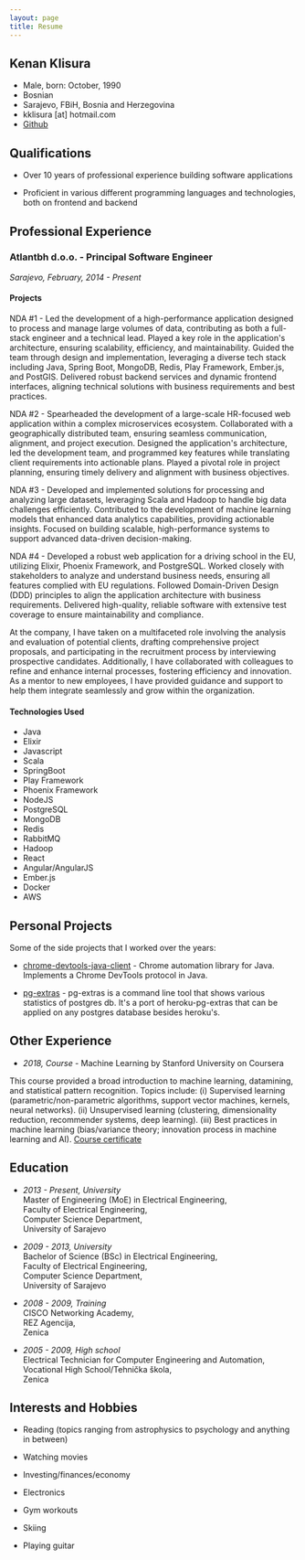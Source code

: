 ```yaml
---
layout: page
title: Resume
---
```


## Kenan Klisura

- Male, born: October, 1990
- Bosnian
- Sarajevo, FBiH, Bosnia and Herzegovina
- kklisura [at] hotmail.com
- [Github](https://github.com/kklisura)

## Qualifications

- Over 10 years of professional experience building software applications

- Proficient in various different programming languages and technologies, both on frontend and backend

## Professional Experience

### Atlantbh d.o.o. - Principal Software Engineer

_Sarajevo, February, 2014 - Present_

#### Projects

NDA #1 - Led the development of a high-performance application designed to process and manage large volumes of data, contributing as both a full-stack engineer and a technical lead. Played a key role in the application's architecture, ensuring scalability, efficiency, and maintainability. Guided the team through design and implementation, leveraging a diverse tech stack including Java, Spring Boot, MongoDB, Redis, Play Framework, Ember.js, and PostGIS. Delivered robust backend services and dynamic frontend interfaces, aligning technical solutions with business requirements and best practices.

NDA #2 - Spearheaded the development of a large-scale HR-focused web application within a complex microservices ecosystem. Collaborated with a geographically distributed team, ensuring seamless communication, alignment, and project execution. Designed the application's architecture, led the development team, and programmed key features while translating client requirements into actionable plans. Played a pivotal role in project planning, ensuring timely delivery and alignment with business objectives.

NDA #3 - Developed and implemented solutions for processing and analyzing large datasets, leveraging Scala and Hadoop to handle big data challenges efficiently. Contributed to the development of machine learning models that enhanced data analytics capabilities, providing actionable insights. Focused on building scalable, high-performance systems to support advanced data-driven decision-making.

NDA #4 - Developed a robust web application for a driving school in the EU, utilizing Elixir, Phoenix Framework, and PostgreSQL. Worked closely with stakeholders to analyze and understand business needs, ensuring all features complied with EU regulations. Followed Domain-Driven Design (DDD) principles to align the application architecture with business requirements. Delivered high-quality, reliable software with extensive test coverage to ensure maintainability and compliance.

At the company, I have taken on a multifaceted role involving the analysis and evaluation of potential clients, drafting comprehensive project proposals, and participating in the recruitment process by interviewing prospective candidates. Additionally, I have collaborated with colleagues to refine and enhance internal processes, fostering efficiency and innovation. As a mentor to new employees, I have provided guidance and support to help them integrate seamlessly and grow within the organization.

#### Technologies Used

- Java
- Elixir
- Javascript
- Scala
- SpringBoot
- Play Framework
- Phoenix Framework
- NodeJS
- PostgreSQL
- MongoDB
- Redis
- RabbitMQ
- Hadoop
- React
- Angular/AngularJS
- Ember.js
- Docker
- AWS

## Personal Projects

Some of the side projects that I worked over the years:

- [chrome-devtools-java-client](https://github.com/kklisura/chrome-devtools-java-client) - Chrome automation library for Java. Implements a Chrome DevTools protocol in Java.

- [pg-extras](https://github.com/kklisura/pg-extras) - pg-extras is a command line tool that shows various statistics of postgres db. It's a port of heroku-pg-extras that can be applied on any postgres database besides heroku's.

## Other Experience

- _2018, Course_ - Machine Learning by Stanford University on Coursera

This course provided a broad introduction to machine learning, datamining, and statistical pattern recognition. Topics include: (i) Supervised learning (parametric/non-parametric algorithms, support vector machines, kernels, neural networks). (ii) Unsupervised learning (clustering, dimensionality reduction, recommender systems, deep learning). (iii) Best practices in machine learning (bias/variance theory; innovation process in machine learning and AI). [Course certificate](https://www.coursera.org/account/accomplishments/certificate/BC22TL237G26)

## Education

- _2013 - Present, University_  
Master of Engineering (MoE) in Electrical Engineering,  
Faculty of Electrical Engineering,  
Computer Science Department,  
University of Sarajevo

- _2009 - 2013, University_  
Bachelor of Science (BSc) in Electrical Engineering,  
Faculty of Electrical Engineering,  
Computer Science Department,  
University of Sarajevo

- _2008 - 2009, Training_  
CISCO Networking Academy,  
REZ Agencija,  
Zenica

- _2005 - 2009, High school_  
Electrical Technician for Computer Engineering and Automation,  
Vocational High School/Tehnička škola,  
Zenica

## Interests and Hobbies

- Reading (topics ranging from astrophysics to psychology and anything in between)

- Watching movies

- Investing/finances/economy

- Electronics

- Gym workouts

- Skiing

- Playing guitar
